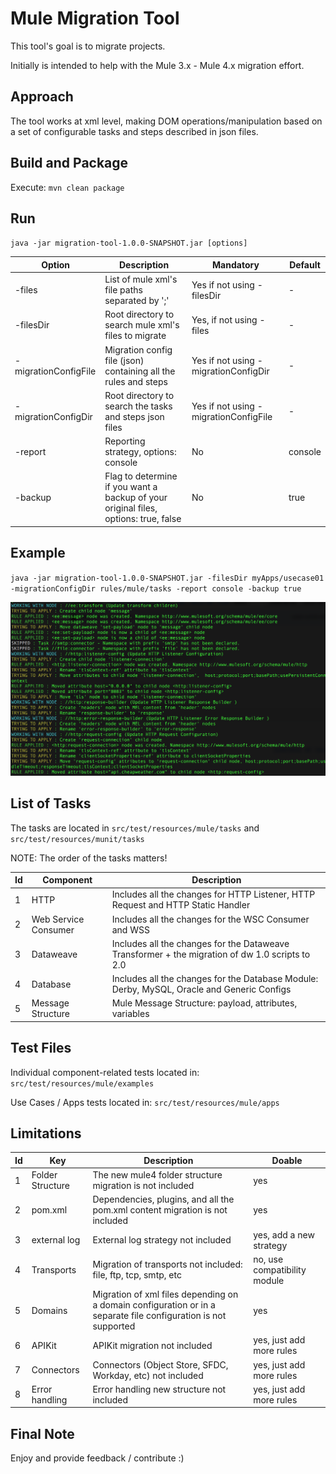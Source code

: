 # Mule Migration Tool
This tool's goal is to migrate projects. 

Initially is intended to help with the Mule 3.x - Mule 4.x migration effort.

## Approach
The tool works at xml level, making DOM operations/manipulation based on a set of configurable tasks and steps described in json files.

## Build and Package
Execute: `mvn clean package`

## Run
`java -jar migration-tool-1.0.0-SNAPSHOT.jar [options]`

Option | Description | Mandatory | Default
------------ | ------------ | ------------ | ------------
-files | List of mule xml's file paths separated by ';' | Yes if not using -filesDir | -
-filesDir | Root directory to search mule xml's files to migrate | Yes, if not using -files | -
-migrationConfigFile | Migration config file (json) containing all the rules and steps | Yes if not using -migrationConfigDir | -
-migrationConfigDir | Root directory to search the tasks and steps json files | Yes if not using -migrationConfigFile | -
-report | Reporting strategy, options: console | No | console
-backup | Flag to determine if you want a backup of your original files, options: true, false | No | true

## Example
`java -jar migration-tool-1.0.0-SNAPSHOT.jar -filesDir myApps/usecase01 -migrationConfigDir rules/mule/tasks -report console -backup true`

![Output Example](/img/output_example.png)

## List of Tasks
The tasks are located in `src/test/resources/mule/tasks` and `src/test/resources/munit/tasks`

NOTE: The order of the tasks matters!

Id | Component | Description
------------ | ------------ | ------------
1 | HTTP | Includes all the changes for HTTP Listener, HTTP Request and HTTP Static Handler
2 | Web Service Consumer | Includes all the changes for the WSC Consumer and WSS
3 | Dataweave | Includes all the changes for the Dataweave Transformer + the migration of dw 1.0 scripts to 2.0
4 | Database | Includes all the changes for the Database Module: Derby, MySQL, Oracle and Generic Configs
5 | Message Structure | Mule Message Structure: payload, attributes, variables

## Test Files
Individual component-related tests located in: `src/test/resources/mule/examples`

Use Cases / Apps tests located in: `src/test/resources/mule/apps`

## Limitations
Id | Key | Description | Doable
------------ | ------------ | ------------ | ------------
1 | Folder Structure | The new mule4 folder structure migration is not included | yes
2 | pom.xml | Dependencies, plugins, and all the pom.xml content migration is not included | yes
3 | external log | External log strategy not included | yes, add a new strategy
4 | Transports | Migration of transports not included: file, ftp, tcp, smtp, etc | no, use compatibility module
5 | Domains | Migration of xml files depending on a domain configuration or in a separate file configuration is not supported | yes
6 | APIKit | APIKit migration not included | yes, just add more rules
7 | Connectors | Connectors (Object Store, SFDC, Workday, etc) not included | yes, just add more rules
8 | Error handling | Error handling new structure not included | yes, just add more rules

## Final Note
Enjoy and provide feedback / contribute :)
